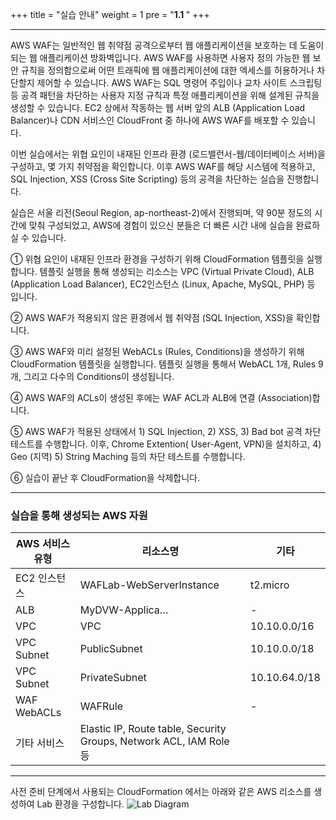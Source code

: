 +++
title = "실습 안내"
weight = 1
pre = "<b>1.1 </b>"
+++
* * *
AWS WAF는 일반적인 웹 취약점 공격으로부터 웹 애플리케이션을 보호하는 데 도움이 되는 웹 애플리케이션 방화벽입니다. AWS WAF를 사용하면 사용자 정의 가능한 웹 보안 규칙을 정의함으로써 어떤 트래픽에 웹 애플리케이션에 대한 엑세스를 허용하거나 차단할지 제어할 수 있습니다. AWS WAF는 SQL 명령어 주입이나 교차 사이트 스크립팅 등 공격 패턴을 차단하는 사용자 지정 규칙과 특정 애플리케이션을 위해 설계된 규칙을 생성할 수 있습니다. EC2 상에서 작동하는 웹 서버 앞의 ALB (Application Load Balancer)나 CDN 서비스인 CloudFront 중 하나에 AWS WAF를 배포할 수 있습니다.

이번 실습에서는 위협 요인이 내재된 인프라 환경 (로드밸런서-웹/데이터베이스 서버)을 구성하고, 몇 가지 취약점을 확인합니다.  이후 AWS WAF를 해당 시스템에 적용하고, SQL Injection, XSS (Cross Site Scripting) 등의 공격을 차단하는 실습을 진행합니다.
실습은 서울 리전(Seoul Region, ap-northeast-2)에서 진행되며, 약 90분 정도의 시간에 맞춰 구성되었고, AWS에 경험이 있으신 분들은 더 빠른 시간 내에 실습을 완료하실 수 있습니다. 

①	위협 요인이 내재된 인프라 환경을 구성하기 위해 CloudFormation 템플릿을 실행합니다. 템플릿 실행을 통해 생성되는 리소스는 VPC (Virtual Private Cloud), ALB (Application Load Balancer), EC2인스턴스 (Linux, Apache, MySQL, PHP) 등 입니다. 
②	AWS WAF가 적용되지 않은 환경에서 웹 취약점 (SQL Injection, XSS)을 확인합니다.

③	AWS WAF와 미리 설정된 WebACLs (Rules, Conditions)을 생성하기 위해 CloudFormation 템플릿을 실행합니다. 템플릿 실행을 통해서 WebACL 1개, Rules 9개, 그리고 다수의 Conditions이 생성됩니다.

④	AWS WAF의 ACLs이 생성된 후에는 WAF ACL과 ALB에 연결 (Association)합니다.

⑤	AWS WAF가 적용된 상태에서 1) SQL Injection, 2) XSS, 3) Bad bot 공격 차단 테스트를 수행합니다. 이후, Chrome Extention( User-Agent, VPN)을 설치하고, 4) Geo (지역) 5) String Maching 등의 차단 테스트를 수행합니다.

⑥	실습이 끝난 후 CloudFormation을 삭제합니다.

* * *
### 실습을 통해 생성되는 AWS 자원
| AWS 서비스 유형| 리소스명	| 기타 |
|-------------|--------|-----|
|EC2 인스턴스	 |WAFLab-WebServerInstance	| t2.micro|
|ALB|	MyDVW-Applica…|	-|
|VPC|	VPC|	10.10.0.0/16|
|VPC Subnet|	PublicSubnet	|10.10.0.0/18|
|VPC Subnet|	PrivateSubnet	|10.10.64.0/18|
|WAF WebACLs|	WAFRule	|-
|기타 서비스|	Elastic IP, Route table, Security Groups, Network ACL, IAM Role 등|


* * *

사전 준비 단계에서 사용되는 CloudFormation 에서는 아래와 같은 AWS 리소스를 생성하여 Lab 환경을 구성합니다.
![Lab Diagram](/images/waflab_diagram.png)